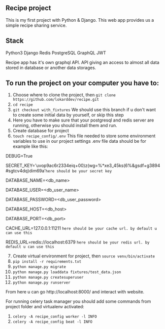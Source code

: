 Recipe project
--------------
This is my first project with Python & Django. This web app provides us a simple recipe sharing service.

Stack
-----
Python3
Django
Redis
PostgreSQL
GraphQL
JWT

Recipe app has it's own graphql API. API giving an access to almost all data stored in database or another data storages.


To run the project on your computer you have to:
------------------------------------------------
1. Choose where to clone the project, then `git clone https://github.com/lokarddev/recipe.git`
2. `cd recipe`
3. `git checkout with_fixtures` We should use this branch if u don't want to create some initial data by yourself, or skip this step
4. Here you have to make sure that your postgresql and redis server are running, otherwise you should install them and run.
5. Create database for project
6. `touch recipe_config/.env` This file needed to store some environment variables to use in our project settings
    .env file data should be for example like this:
    
DEBUG=True

SECRET_KEY='uvop9ac6r2334eiq+00)z(wg=%*xe3_45ks(6%&gsdf+g3894#sgtcv4dq)dim69a'`here should be your secret key`

DATABASE_NAME=<db_name>

DATABASE_USER=<db_user_name>

DATABASE_PASSWORD=<db_user_password>

DATABASE_HOST=<db_host>

DATABASE_PORT=<db_port>

CACHE_URL=127.0.0.1:11211 `here should be your cache url. by default u can use this`

REDIS_URL=redis://localhost:6379 `here should be your redis url. by default u can use this`

  
7.  Create virtual environment for project, then `source venv/bin/activate`
8. `pip install -r requirements.txt`
9. `python manage.py migrate`
10. `python manage.py loaddata fixtures/test_data.json`
11. `python manage.py createsuperuser`
12. `python manage.py runserver`

From here u can go http://localhost:8000/ and interact with website.

For running celery task manager you should add some commands from project folder and virtualenv activated:
1. `celery -A recipe_config worker -l INFO`
2. `celery -A recipe_config beat -l INFO`

